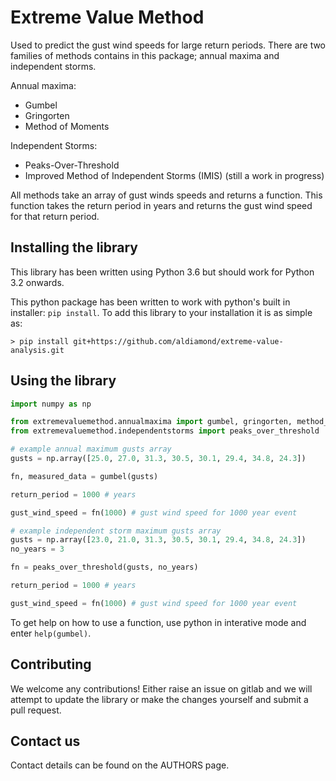 # Extreme Value Method

Used to predict the gust wind speeds for large return periods. There are two families of methods contains in this package; annual maxima and independent storms.

Annual maxima:
- Gumbel
- Gringorten
- Method of Moments

Independent Storms:
- Peaks-Over-Threshold
- Improved Method of Independent Storms (IMIS) (still a work in progress)

All methods take an array of gust winds speeds and returns a function. This function takes the return period in years and returns the gust wind speed for that return period.

## Installing the library

This library has been written using Python 3.6 but should work for Python 3.2 onwards.

This python package has been written to work with python's built in installer: `pip install`. To add this library to your installation it is as simple as:

```
> pip install git+https://github.com/aldiamond/extreme-value-analysis.git
```

## Using the library

```py
import numpy as np

from extremevaluemethod.annualmaxima import gumbel, gringorten, method_of_moments
from extremevaluemethod.independentstorms import peaks_over_threshold

# example annual maximum gusts array
gusts = np.array([25.0, 27.0, 31.3, 30.5, 30.1, 29.4, 34.8, 24.3])

fn, measured_data = gumbel(gusts)

return_period = 1000 # years

gust_wind_speed = fn(1000) # gust wind speed for 1000 year event

# example independent storm maximum gusts array
gusts = np.array([23.0, 21.0, 31.3, 30.5, 30.1, 29.4, 34.8, 24.3])
no_years = 3

fn = peaks_over_threshold(gusts, no_years)

return_period = 1000 # years

gust_wind_speed = fn(1000) # gust wind speed for 1000 year event
```

To get help on how to use a function, use python in interative mode and enter `help(gumbel)`.

## Contributing

We welcome any contributions! Either raise an issue on gitlab and we will attempt to update the library or make the changes yourself and submit a pull request.

## Contact us

Contact details can be found on the AUTHORS page.
